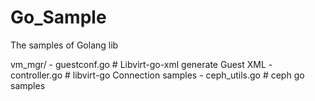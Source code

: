 # Go_Sample

The samples of Golang lib

vm_mgr/
	- guestconf.go # Libvirt-go-xml generate Guest XML
	- controller.go # libvirt-go Connection samples
	- ceph_utils.go # ceph go samples
